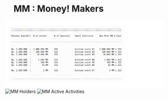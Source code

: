 # &nbsp;&nbsp;&nbsp; MM : Money! Makers
![MM Auction Contract](./images/_MM_technical_architecture_000_.png)
![MM Holders](./images_MM_technical_architecture_001_.png)
![MM Active Activities](./images_MM_technical_architecture_002_.png)
